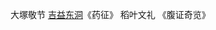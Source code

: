 大塚敬节
[吉益东洞](https://zh.wikipedia.org/wiki/%E5%90%89%E7%9B%8A%E6%9D%B1%E6%B4%9E "吉益东洞")《药征》
稻叶文礼 《腹证奇览》